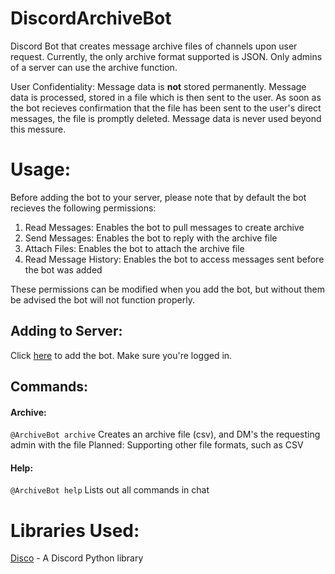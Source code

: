 # DiscordArchiveBot
Discord Bot that creates message archive files of channels upon user request. 
Currently, the only archive format supported is JSON. Only admins of a server can use the archive function.

User Confidentiality: Message data is **not** stored permanently. Message data is processed, stored in a file which is then sent to the user. As soon as the bot recieves confirmation that the file has been sent to the user's direct messages, the file is promptly deleted. Message data is never used beyond this messure.


# Usage:

Before adding the bot to your server, please note that by default the bot recieves the following permissions:
1. Read Messages: Enables the bot to pull messages to create archive
2. Send Messages: Enables the bot to reply with the archive file
3. Attach Files: Enables the bot to attach the archive file
4. Read Message History: Enables the bot to access messages sent before the bot was added

These permissions can be modified when you add the bot, but without them be advised the bot will not function properly.


## Adding to Server:

Click [here](https://discordapp.com/oauth2/authorize?client_id=530822954544791562&scope=bot&permissions=101376) to add the bot. Make sure you're logged in.


## Commands:
#### Archive:
`@ArchiveBot archive`
Creates an archive file (csv), and DM's the requesting admin with the file
Planned: Supporting other file formats, such as CSV

#### Help:
`@ArchiveBot help`
Lists out all commands in chat


# Libraries Used:
[Disco](https://github.com/b1naryth1ef/disco) - A Discord Python library
